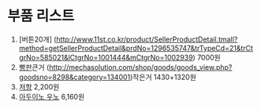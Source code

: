 # 부품 리스트
1. [버튼20개] (http://www.11st.co.kr/product/SellerProductDetail.tmall?method=getSellerProductDetail&prdNo=1296535747&trTypeCd=21&trCtgrNo=585021&lCtgrNo=1001444&mCtgrNo=1002939) 7000원
2. [빵판](http://mechasolution.com/shop/goods/goods_view.php?goodsno=5869&category=134001)큰거 (http://mechasolution.com/shop/goods/goods_view.php?goodsno=8298&category=134001)작은거 1430+1320원
3. [저항](http://mechasolution.com/shop/goods/goods_view.php?goodsno=539503&category=044025) 2,200원
4. [아두이노 우노](http://mechasolution.com/shop/goods/goods_view.php?goodsno=71796&category=117001002) 6,160원